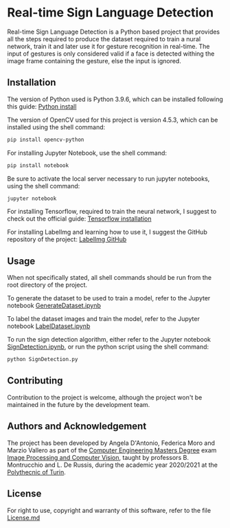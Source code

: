 # Real-time Sign Language Detection

Real-time Sign Language Detection is a Python based project that provides all the steps required to produce the dataset required to train a nural network, train it and later use it for gesture recognition in real-time.
The input of gestures is only considered valid if a face is detected withing the image frame containing the gesture, else the input is ignored.

## Installation

The version of Python used is Python 3.9.6, which can be installed following this guide:
[Python install](https://www.python.org/downloads/)

The version of OpenCV used for this project is version 4.5.3, which can be installed using the shell command:
```bash
pip install opencv-python
```

For installing Jupyter Notebook, use the shell command:
```bash
pip install notebook
```
Be sure to activate the local server necessary to run jupyter notebooks, using the shell command:
```bash
jupyter notebook
```

For installing Tensorflow, required to train the neural network, I suggest to check out the official guide:
[Tensorflow installation](https://www.tensorflow.org/install)

For installing LabelImg and learning how to use it, I suggest the GitHub repository of the project:
[LabelImg GitHub](https://github.com/tzutalin/labelImg)

## Usage

When not specifically stated, all shell commands should be run from the root directory of the project.

To generate the dataset to be used to train a model, refer to the Jupyter notebook [GenerateDataset.ipynb](GenerateDataset.ipynb)

To label the dataset images and train the model, refer to the Jupyter notebook [LabelDataset.ipynb](LabelDatasetAndTrain.ipynb)

To run the sign detection algorithm, either refer to the Jupyter notebook [SignDetection.ipynb](SignDetection.ipynb), or run the python script using the shell command:
```bash
python SignDetection.py
```

## Contributing
Contribution to the project is welcome, although the project won't be maintained in the future by the development team.

## Authors and Acknowledgement

The project has been developed by Angela D'Antonio, Federica Moro and Marzio Vallero as part of the [Computer Engineering Masters Degree](https://didattica.polito.it/pls/portal30/sviluppo.offerta_formativa.corsi?p_sdu_cds=37:18&p_lang=EN) exam [Image Processing and Computer Vision](https://didattica.polito.it/pls/portal30/gap.pkg_guide.viewGap?p_cod_ins=01TUJOV&p_a_acc=2021), taught by professors B. Montrucchio and L. De Russis, during the academic year 2020/2021 at the [Polythecnic of Turin](https://www.polito.it/).

## License
For right to use, copyright and warranty of this software, refer to the file [License.md](License.md)